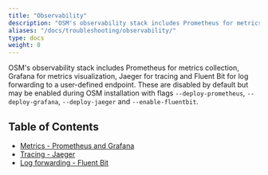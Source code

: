 ```yaml
---
title: "Observability"
description: "OSM's observability stack includes Prometheus for metrics collection, Grafana for metrics visualization, Jaeger for tracing and Fluent Bit for log forwarding."
aliases: "/docs/troubleshooting/observability/"
type: docs
weight: 8
---
```



OSM's observability stack includes Prometheus for metrics collection, Grafana for metrics visualization, Jaeger for tracing and Fluent Bit for log forwarding to a user-defined endpoint. These are disabled by default but may be enabled during OSM installation with flags `--deploy-prometheus`, `--deploy-grafana`, `--deploy-jaeger` and `--enable-fluentbit`.

## Table of Contents
- [Metrics - Prometheus and Grafana](/docs/tasks/observability/metrics)
- [Tracing - Jaeger](/docs/tasks/observability/tracing)
- [Log forwarding - Fluent Bit](/docs/tasks/observability/logs)
